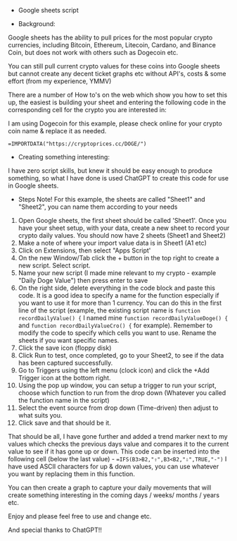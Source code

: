 * Google sheets script

* Background:

Google sheets has the ability to pull prices for the most popular crypto currencies, including Bitcoin, Ethereum, Litecoin, Cardano, and Binance Coin, but does not work with others such as Dogecoin etc.

You can still pull current crypto values for these coins into Google sheets but cannot create any decent ticket graphs etc without API's, costs & some effort (from my experience, YMMV)

There are a number of How to's on the web which show you how to set this up, the easiest is building your sheet and entering the following code in the corresponding cell for the crypto you are interested in:

I am using Dogecoin for this example, please check online for your crypto coin name & replace it as needed.

```=IMPORTDATA("https://cryptoprices.cc/DOGE/")```

* Creating something interesting:

I have zero script skills, but knew it should be easy enough to produce something, so what I have done is used ChatGPT to create this code for use in Google sheets.

* Steps
Note! For this example, the sheets are called "Sheet1" and "Sheet2", you can name them according to your needs

1) Open Google sheets, the first sheet should be called 'Sheet1'. Once you have your sheet setup, with your data, create a new sheet to record your crypto daily values. You should now have 2 sheets (Sheet1 and Sheet2)
2) Make a note of where your import value data is in Sheet1 (A1 etc)
3) Click on Extensions, then select "Apps Script'
4) On the new Window/Tab click the + button in the top right to create a new script. Select script.
5) Name your new script (I made mine relevant to my crypto - example "Daily Doge Value") then press enter to save
6) On the right side, delete everything in the code block and paste this code. It is a good idea to specify a name for the function especially if you want to use it for more than 1 currency. You can do this in the first line of the script (example, the existing script name is ```function recordDailyValue() {``` I named mine ```function recordDailyValueDoge() {``` and ```function recordDailyValueCro() {``` for example). Remember to modify the code to specify which cells you want to use. Rename the sheets if you want specific names.
7) Click the save icon (floppy disk)
8) Click Run to test, once completed, go to your Sheet2, to see if the data has been captured successfully.
9) Go to Triggers using the left menu (clock icon) and click the +Add Trigger icon at the bottom right.
10) Using the pop up window, you can setup a trigger to run your script, choose which function to run from the drop down (Whatever you called the function name in the script)
11) Select the event source from drop down (Time-driven) then adjust to what suits you.
12) Click save and that should be it.

That should be all, I have gone further and added a trend marker next to my values which checks the previous days value and compares it to the current value to see if it has gone up or down. This code can be inserted into the following cell (below the last value) - ```=IFS(B3>B2,"⇧",B3<B2,"⇩",TRUE,"-")``` I have used ASCII characters for up & down values, you can use whatever you want by replacing them in this function.

You can then create a graph to capture your daily movements that will create something interesting in the coming days / weeks/ months / years etc.

Enjoy and please feel free to use and change etc.

And special thanks to ChatGPT!!

